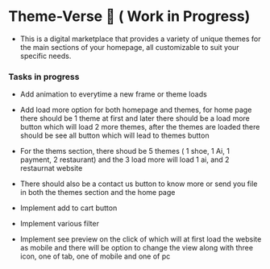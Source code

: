 # Theme-Verse 🌌 ( Work in Progress)
- This is a digital marketplace that provides a variety of unique themes for the main sections of your homepage, all customizable to suit your specific needs.


### Tasks in progress

- Add animation to everytime a new frame or theme loads
- Add load more option for both homepage and themes, for home page there should be 1 theme at first and later there should be a load more button which will load 2 more themes, after the themes are loaded there should be see all button which will lead to themes button
- For the thems section, there shoud be 5 themes ( 1 shoe, 1 Ai, 1 payment, 2 restaurant) and the 3 load more will load 1 ai, and 2 restaurnat website

- There should also be a contact us button to know more or send you file in both the themes section and the home page

- Implement add to cart button
- Implement various filter
- Implement see preview on the click of which will at first load the website as mobile and there will be option to change the view along with three icon, one of tab, one of mobile and one of pc
<!--
This is an open source project, so anyone can contribute just make sure you follow the [Code Of Conduct](Code_Of_Conduct.md)!
-->
<!--
Hello, I am OC, I will be leading the front end of this project. If anyone is a intermidiate or skilled back end developer, I would like to collaborate with them to work with me on this project.  Feel free to contact me by [Gmail](https://mail.google.com/mail/?view=cm&fs=1&to=chandankarom07@gmail.com)

### Projects Added --> 
<!--
--- 
## Technologies in use for this project ⚙️👨🏻‍💻
<!--
> Make sure to add the back end technologies you are using.
-->
<!--
- Things too add
   - Create navbar animation on scrolling both up and down
   - Add event listener and small dots to make it useful
   - Add hover effects on the main section

-  [Vite](https://vitejs.dev/)
-  [React](https://react.dev/)
-  [Tailwind CSS](https://tailwindcss.com/)
-  [Jest](https://jestjs.io/)
-  [Formik](https://formik.org/) 
-  [React Testing Library](https://testing-library.com/docs/react-testing-library/intro/)
-  [React Router](https://reactrouter.com/)

<!--
-  [Flask]
-  [Three JS]
-  [Other react packages]
-  [Redux](https://redux.js.org/)
-  [Bootstrap](https://getbootstrap.com/) 

This template provides a minimal setup to get React working in Vite with HMR and some ESLint rules.

Currently, two official plugins are available:

- [@vitejs/plugin-react](https://github.com/vitejs/vite-plugin-react/blob/main/packages/plugin-react/README.md) uses [Babel](https://babeljs.io/) for Fast Refresh
- [@vitejs/plugin-react-swc](https://github.com/vitejs/vite-plugin-react-swc) uses [SWC](https://swc.rs/) for Fast Refresh
